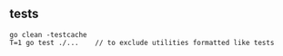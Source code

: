 ## tests

    go clean -testcache
    T=1 go test ./...    // to exclude utilities formatted like tests 
